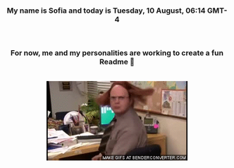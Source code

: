 


<div align="center">
<h3 >My name is Sofia and today is Tuesday, 10 August, 06:14 GMT-4</h3><br>
<h3 >For now, me and my personalities are working to create a fun Readme 👋
</h3><br>
<img src='img/dwight.gif' alt='working...'/>
</div>
